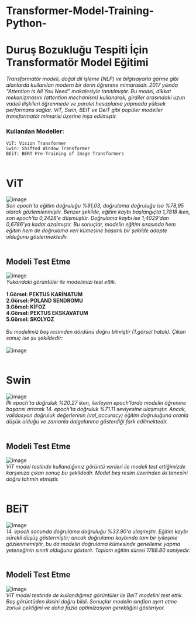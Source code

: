 # Transformer-Model-Training-Python-
# Duruş Bozukluğu Tespiti İçin Transformatör Model Eğitimi 
*Transformatör modeli, doğal dil işleme (NLP) ve bilgisayarla görme gibi alanlarda kullanılan modern bir derin öğrenme mimarisidir. 2017 yılında "Attention is All You Need" makalesiyle tanıtılmıştır. Bu model, dikkat mekanizmasını (attention mechanism) kullanarak, girdiler arasındaki uzun vadeli ilişkileri öğrenmede ve paralel hesaplama yapmada yüksek performans sağlar. ViT, Swin, BEiT ve DeiT gibi popüler modeller transformatör mimarisi üzerine inşa edilmiştir.* </br>
### Kullanılan Modeller: </br>
`ViT: Vision Transformer ` </br>
`Swin: Shifted Window Transformer ` </br>
`BEiT: BERT Pre-Training of Image Transformers ` </br> </br>

# ViT </br> 
![image](https://github.com/user-attachments/assets/4f8847fa-d13d-454f-b231-22ab93676849) </br>
*Son epoch'ta eğitim doğruluğu %91,03, doğrulama doğruluğu ise %78,95 olarak gözlemlenmiştir. Benzer şekilde, eğitim kaybı başlangıçta 1,7818 iken, son epoch'ta 0,2428'e düşmüştür. Doğrulama kaybı ise 1,4029'dan 0,6786'ya kadar azalmıştır. Bu sonuçlar, modelin eğitim sırasında hem eğitim hem de doğrulama veri kümesine başarılı bir şekilde adapte olduğunu göstermektedir.* </br> </br>
## Modeli Test Etme </br>
![image](https://github.com/user-attachments/assets/e21af01c-ada5-4cc9-a74a-b3dc12a3b594) </br>
*Yukarıdaki görüntüler ile modelimizi test ettik.* </br> </br>
**1.Görsel: PEKTUS KARİNATUM** </br>
**2.Görsel: POLAND SENDROMU** </br>
**3.Görsel: KİFOZ** </br>
**4.Görsel: PEKTUS EKSKAVATUM** </br>
**5.Görsel: SKOLYOZ** </br> </br>
*Bu modelimiz beş resimden dördünü doğru bilmiştir (1.görsel hatalı). Çıkan sonuç ise şu şekildedir:* </br> </br>
![image](https://github.com/user-attachments/assets/0c064e3f-0fd6-4ec9-a792-9ce9f1b86e8a) </br> </br> 
# Swin </br>
![image](https://github.com/user-attachments/assets/18731854-1a77-46ef-b1bd-5567dd934f30) </br>
*İlk epoch'ta doğruluk %20.27 iken, ilerleyen epoch'larda modelin öğrenme başarısı artarak 14. epoch'ta doğruluk %71.11 seviyesine ulaşmıştır. Ancak, validasyon doğruluk değerlerinin (val_accuracy) eğitim doğruluğuna oranla düşük olduğu ve zamanla dalgalanma gösterdiği fark edilmektedir.* </br> </br>
## Modeli Test Etme </br>
![image](https://github.com/user-attachments/assets/5be3a16c-4339-4a3f-a966-0e9b3d3e1147) </br> 
*ViT model testinde kullandığımız görüntü verileri ile modeli test ettiğimizde karşımıza çıkan sonuç bu şekildedir. Model beş resim üzerinden iki tanesini doğru tahmin etmiştir.* </br> </br>
# BEiT </br>
![image](https://github.com/user-attachments/assets/494e054c-042b-4a61-a467-071e59b891c7) </br>
*14. epoch sonunda doğrulama doğruluğu %33.90'a ulaşmıştır. Eğitim kaybı sürekli düşüş göstermiştir; ancak doğrulama kaybında tam bir iyileşme gözlenmemiştir, bu da modelin doğrulama kümesinde genelleme yapma yeteneğinin sınırlı olduğunu gösterir. Toplam eğitim süresi 1788.80 saniyedir.* </br> </br>
## Modeli Test Etme </br>
![image](https://github.com/user-attachments/assets/8b50fa20-5659-48d8-990e-d218bc7af26f) </br>
*ViT model testinde de kullandığımız görüntüler ile BeiT modelini test ettik. Beş görüntüden ikisini doğru bildi. Sonuçlar modelin sınıfları ayırt etme zorluk çektiğini ve daha fazla optimizasyon gerektiğini gösteriyor.*
